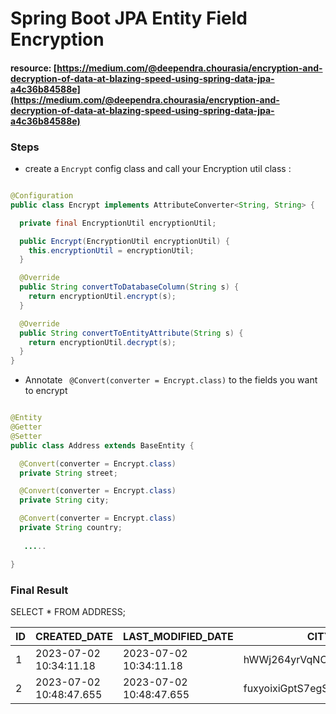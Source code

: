 # Spring Boot JPA Entity Field Encryption


#### resource: [https://medium.com/@deependra.chourasia/encryption-and-decryption-of-data-at-blazing-speed-using-spring-data-jpa-a4c36b84588e](https://medium.com/@deependra.chourasia/encryption-and-decryption-of-data-at-blazing-speed-using-spring-data-jpa-a4c36b84588e)

### Steps

- create a `Encrypt` config class and call your Encryption util class :

```java

@Configuration
public class Encrypt implements AttributeConverter<String, String> {

  private final EncryptionUtil encryptionUtil;

  public Encrypt(EncryptionUtil encryptionUtil) {
    this.encryptionUtil = encryptionUtil;
  }

  @Override
  public String convertToDatabaseColumn(String s) {
    return encryptionUtil.encrypt(s);
  }

  @Override
  public String convertToEntityAttribute(String s) {
    return encryptionUtil.decrypt(s);
  }
}

```

- Annotate ` @Convert(converter = Encrypt.class)` to the fields you want to encrypt

```java

@Entity
@Getter
@Setter
public class Address extends BaseEntity {

  @Convert(converter = Encrypt.class)
  private String street;

  @Convert(converter = Encrypt.class)
  private String city;

  @Convert(converter = Encrypt.class)
  private String country;
  
   .....

}
```

### Final Result

SELECT * FROM ADDRESS;

| ID  |     CREATED_DATE      |   LAST_MODIFIED_DATE   |          CITY          |        COUNTRY        |        STREET        | user_id |
|-----|-----------------------|------------------------|------------------------|-----------------------|----------------------|---------|
| 1   | 2023-07-02 10:34:11.18 | 2023-07-02 10:34:11.18 | hWWj264yrVqNCTqorSyBSw== | 7dFiEmlZK4E76Vp0r0+cZw== | 4F4zBWTNtXN+APR3NeRcUw== |       1 |
| 2   | 2023-07-02 10:48:47.655 | 2023-07-02 10:48:47.655 | fuxyoixiGptS7egS71JlAw== | 7dFiEmlZK4E76Vp0r0+cZw== | Qem4CXeqwSUIS4bslzjhHQ== |       1 |

